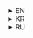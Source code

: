 <details>
<summary>EN</summary>

### Straightforward string functions

- **`strLen(const char *str)`**  
  Returns the length of the input string.

- **`strCmp(const char *str, const char *str2)`**  
  Compares two strings and returns `0` if they are equal, `1` if they are not.

- **`strChr_s(const char *str, char chr)`**  
  Returns a pointer to the first occurrence of the character `chr` in the string `str`. If not found, returns a pointer to the null terminator `'\0'`.

- **`strChr(const char *str, char chr)`**  
  Searches for the first occurrence of the character `chr` in the string `str`. Returns a pointer to the character, or `nullptr` if not found.

- **`strStr(const char *str, const char *str2)`**  
  Searches for the substring `str2` in the string `str`. Returns a pointer to the first occurrence of `str2` or `nullptr` if not found.

- **`strCat(const char *str, const char *str2)`**  
  Concatenates two strings and returns a new string containing the result.

- **`strCpy(char *buffer, const char *srcStr)`**  
  Copies the string `srcStr` into the provided `buffer` and returns the `buffer`. (Warning! after dynamic buffer usage, please don't forget to free this buffer)

</details>

<details>
<summary>KR</summary>

### 문자열 함수

- **`strLen(const char *str)`**  
  입력된 문자열의 길이를 반환합니다.

- **`strCmp(const char *str, const char *str2)`**
  두 문자열을 비교하고 같으면 `0`을, 다르면 `1`을 반환합니다.

- **`strChr_s(const char *str, char chr)`** 
  문자열 `str`에서 문자 `chr`가 처음 나오는 위치를 반환합니다. 찾지 못하면 널 문자 `'\0'`의 포인터를 반환합니다.

- **`strChr(const char *str, char chr)`**
  문자열 `str`에서 문자 `chr`가 처음 나오는 위치를 찾고, 찾으면 해당 문자의 포인터를 반환합니다. 그렇지 않을 경우엔 `nullptr`를 반환합니다.

- **`strStr(const char *str, const char *str2)`** 
  문자열 `str`에서 부분 문자열 `str2`를 찾습니다. 찾으면 `str2`의 첫 번째 위치를 반환하고, 그렇지 않을 경우엔 `nullptr`을 반환합니다.

- **`strCat(const char *str, const char *str2)`**  
  두 문자열을 연결한 후에 결과를 반환합니다.

- **`strCpy(char *buffer, const char *srcStr)`** 
  `srcStr`을 `buffer`에 복사하고 `buffer`를 반환합니다. (주의사항! 동적 `buffer`를 사용한 후에 `buffer`를 삭제되면 좋겠습니다)

</details>

<details>
<summary>RU</summary>

### Простые строковые функции

- **`strLen(const char *str)`**  
  Возвращает длину строки.

- **`strCmp(const char *str, const char *str2)`** 
  Сравнивает две строки и возвращает `0`, если они равны, и `1`, если они разные.

- **`strChr_s(const char *str, char chr)`**  
  Возвращает указатель на первое вхождение символа `chr` в строку `str`. Если не найдено, возвращает указатель на нулевой символ `'\0'`.

- **`strChr(const char *str, char chr)`** 
  Ищет первое вхождение символа `chr` в строке `str`. Возвращает указатель на символ или `nullptr`, если не найдено.

- **`strStr(const char *str, const char *str2)`**  
  Ищет подстроку `str2` в строке `str`. Возвращает указатель на первое вхождение `str2`, или `nullptr`, если не найдено.

- **`strCat(const char *str, const char *str2)`**  
  Конкатенирует две строки и возвращает новую строку, содержащую результат.

- **`strCpy(char *buffer, const char *srcStr)`** 
  Копирует строку `srcStr` в предоставленный `buffer` и возвращает `buffer`. (Внимание! после использования динамического `buffer` желательно освободить память)

</details>
